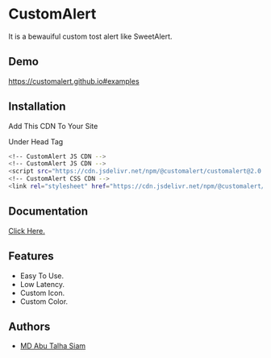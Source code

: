 
#  CustomAlert

It is a bewauiful custom tost alert like SweetAlert.


## Demo

https://customalert.github.io#examples


## Installation

Add This CDN To Your Site

Under Head Tag

```bash
<!-- CustomAlert JS CDN -->
<!-- CustomAlert JS CDN -->
<script src="https://cdn.jsdelivr.net/npm/@customalert/customalert@2.0.0/dist/customalert.js" defer></script>
<!-- CustomAlert CSS CDN -->
<link rel="stylesheet" href="https://cdn.jsdelivr.net/npm/@customalert/customalert@2.0.0/dist/customalert.css">
```
    
## Documentation

[ Click Here. ](https://customalert.github.io#installation)


## Features

- Easy To Use.
- Low Latency.
- Custom Icon.
- Custom Color.


## Authors

- [MD Abu Talha Siam](https://www.github.com/Codertalhabd)

